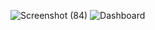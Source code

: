 ![Screenshot (84)](https://user-images.githubusercontent.com/45587433/73154356-b6773c00-4109-11ea-967a-b21424587eb4.png)
![Dashboard](https://user-images.githubusercontent.com/45587433/73154370-c131d100-4109-11ea-94af-ee889fcf36af.png)
